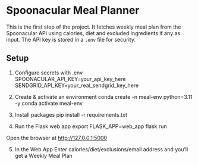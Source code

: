 # Spoonacular Meal Planner

This is the first step of the project.
It fetches weekly meal plan from the Spoonacular API using calories, diet and excluded ingredients if any as input.
The API key is stored in a `.env` file for security.

## Setup
1. Configure secrets with .env
SPOONACULAR_API_KEY=your_api_key_here
SENDGRID_API_KEY=your_real_sendgrid_key_here

2. Create & activate an environment
conda create -n meal-env python=3.11 -y
conda activate meal-env

3. Install packages
pip install -r requirements.txt

4. Run the Flask web app
export FLASK_APP=web_app
flask run

Open the browser at http://127.0.0.1:5000

5. In the Web App
Enter calories/diet/exclusions/email address and you’ll get a Weekly Meal Plan